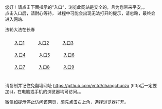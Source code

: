 您好！请点击下面指示的“入口”，浏览此网站是安全的，且为您带来平安。。 <br/>
点击入口后，请耐心等待， 过程中可能会出现无法打开的提示，请忽略，最终会进入网站. </br>

法轮大法在长春<br/>
<div style="padding:10px"><a style="margin:20px" target="_blank" href="https://dvzgc1vbgvjfm.cloudfront.net/2Qpsp?rxyhfcyt" id="ccLink1" rel="nofollow">入口1</a> <a target="_blank" style="margin:20px" href="https://d2cyzy1n1cv9o2.cloudfront.net/2Qpsp?ihqfyik" id="ccLink2" rel="nofollow">入口2</a> <a style="margin:20px" target="_blank" href="https://d18ob4izsqxsj7.cloudfront.net/2Qpsp?ucyhle" id="ccLink3" rel="nofollow">入口3</a></div>

<div style="padding:10px" ><a style="margin:20px" target="_blank" href="https://dvzgc1vbgvjfm.cloudfront.net/2Qpsp?rxyhfcyt" id="ccLink4" rel="nofollow">入口4</a> <a style="margin:20px" href="https://d2cyzy1n1cv9o2.cloudfront.net/2Qpsp?ihqfyik" target="_blank" id="ccLink5" rel="nofollow">入口5</a> <a style="margin:20px" href="https://d18ob4izsqxsj7.cloudfront.net/2Qpsp?ucyhle" target="_blank" id="ccLink6" rel="nofollow">入口6</a></div>

<div style="padding:10px"><a style="margin:20px" target="_blank" href="https://dvzgc1vbgvjfm.cloudfront.net/2Qpsp?rxyhfcyt" id="ccLink7" rel="nofollow">入口7</a> <a style="margin:20px" href="https://d2cyzy1n1cv9o2.cloudfront.net/2Qpsp?ihqfyik" target="_blank" id="ccLink8" rel="nofollow">入口8</a> <a style="margin:20px" target="_blank" href="https://d18ob4izsqxsj7.cloudfront.net/2Qpsp?ucyhle" id="ccLink9" rel="nofollow">入口9</a></div>

<br/>



请复制并记住免翻墙网址 https://github.com/yntd/changchunzx (http后一定要加s)，在电脑或手机的浏览器均可访问。。<br/>

微信如提示停止访问该网页，须先点击右上角，选择浏览器打开。
